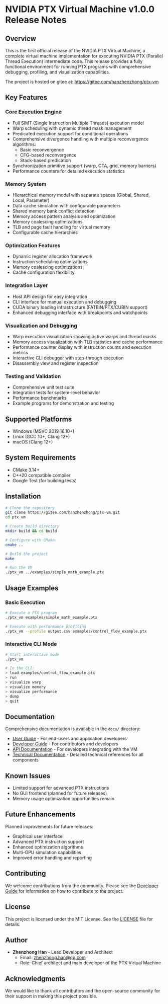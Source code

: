 # NVIDIA PTX Virtual Machine v1.0.0 Release Notes

## Overview
This is the first official release of the NVIDIA PTX Virtual Machine, a complete virtual machine implementation for executing NVIDIA PTX (Parallel Thread Execution) intermediate code. This release provides a fully functional environment for running PTX programs with comprehensive debugging, profiling, and visualization capabilities.

The project is hosted on gitee at: https://gitee.com/hanzhenzhong/ptx-vm

## Key Features
### Core Execution Engine
- Full SIMT (Single Instruction Multiple Threads) execution model
- Warp scheduling with dynamic thread mask management
- Predicated execution support for conditional operations
- Comprehensive divergence handling with multiple reconvergence algorithms:
  - Basic reconvergence
  - CFG-based reconvergence
  - Stack-based predication
- Synchronization primitive support (warp, CTA, grid, memory barriers)
- Performance counters for detailed execution statistics

### Memory System
- Hierarchical memory model with separate spaces (Global, Shared, Local, Parameter)
- Data cache simulation with configurable parameters
- Shared memory bank conflict detection
- Memory access pattern analysis and optimization
- Memory coalescing optimizations
- TLB and page fault handling for virtual memory
- Configurable cache hierarchies

### Optimization Features
- Dynamic register allocation framework
- Instruction scheduling optimizations
- Memory coalescing optimizations
- Cache configuration flexibility

### Integration Layer
- Host API design for easy integration
- CLI interface for manual execution and debugging
- CUDA binary loading infrastructure (FATBIN/PTX/CUBIN support)
- Enhanced debugging interface with breakpoints and watchpoints

### Visualization and Debugging
- Warp execution visualization showing active warps and thread masks
- Memory access visualization with TLB statistics and cache performance
- Performance counter display with instruction counts and execution metrics
- Interactive CLI debugger with step-through execution
- Disassembly view and register inspection

### Testing and Validation
- Comprehensive unit test suite
- Integration tests for system-level behavior
- Performance benchmarks
- Example programs for demonstration and testing

## Supported Platforms
- Windows (MSVC 2019 16.10+)
- Linux (GCC 10+, Clang 12+)
- macOS (Clang 12+)

## System Requirements
- CMake 3.14+
- C++20 compatible compiler
- Google Test (for building tests)

## Installation
```bash
# Clone the repository
git clone https://gitee.com/hanzhenzhong/ptx-vm.git
cd ptx_vm

# Create build directory
mkdir build && cd build

# Configure with CMake
cmake ..

# Build the project
make

# Run the VM
./ptx_vm ../examples/simple_math_example.ptx
```

## Usage Examples
### Basic Execution
```bash
# Execute a PTX program
./ptx_vm examples/simple_math_example.ptx

# Execute with performance profiling
./ptx_vm --profile output.csv examples/control_flow_example.ptx
```

### Interactive CLI Mode
```bash
# Start interactive mode
./ptx_vm

# In the CLI:
> load examples/control_flow_example.ptx
> run
> visualize warp
> visualize memory
> visualize performance
> dump
> quit
```

## Documentation
Comprehensive documentation is available in the `docs/` directory:
- [User Guide](docs/user_guide.md) - For end-users and application developers
- [Developer Guide](docs/developer_guide.md) - For contributors and developers
- [API Documentation](docs/api_documentation.md) - For developers integrating with the VM
- [Technical Documentation](docs/) - Detailed technical references for all components

## Known Issues
- Limited support for advanced PTX instructions
- No GUI frontend (planned for future releases)
- Memory usage optimization opportunities remain

## Future Enhancements
Planned improvements for future releases:
- Graphical user interface
- Advanced PTX instruction support
- Enhanced optimization algorithms
- Multi-GPU simulation capabilities
- Improved error handling and reporting

## Contributing
We welcome contributions from the community. Please see the [Developer Guide](docs/developer_guide.md) for information on how to contribute to the project.

## License
This project is licensed under the MIT License. See the [LICENSE](LICENSE) file for details.

## Author
- **Zhenzhong Han** - Lead Developer and Architect
  - Email: zhenzhong.han@qq.com
  - Role: Chief architect and main developer of the PTX Virtual Machine

## Acknowledgments
We would like to thank all contributors and the open-source community for their support in making this project possible.